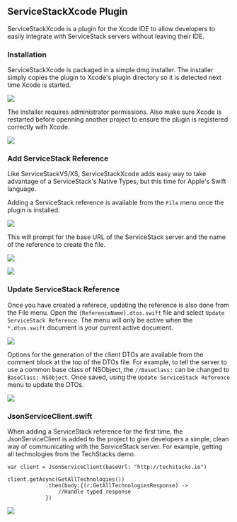 ## ServiceStackXcode Plugin
ServiceStackXcode is a plugin for the Xcode IDE to allow developers to easily integrate with ServiceStack servers without leaving their IDE.


### Installation
ServiceStackXcode is packaged in a simple dmg installer. The installer simply copies the plugin to Xcode's plugin directory so it is detected next time Xcode is started.

![](https://github.com/ServiceStack/Assets/raw/master/img/servicestackvs/ssxc-installer-01.png)

The installer requires administrator permissions. Also make sure Xcode is restarted before openning another project to ensure the plugin is registered correctly with Xcode.

![](https://github.com/ServiceStack/Assets/raw/master/img/servicestackvs/ssxc-installer-2.png)

### Add ServiceStack Reference

Like ServiceStackVS/XS, ServiceStackXcode adds easy way to take advantage of a ServiceStack's Native Types, but this time for Apple's Swift language.

Adding a ServiceStack reference is available from the `File` menu once the plugin is installed.

![](https://github.com/ServiceStack/Assets/raw/master/img/servicestackvs/ssxc-add-ref-1.png)

This will prompt for the base URL of the ServiceStack server and the name of the reference to create the file.

![](https://github.com/ServiceStack/Assets/raw/master/img/servicestackvs/ssxc-add-ref-dialog-1.png)

![](https://github.com/ServiceStack/Assets/raw/master/img/servicestackvs/ssxc-console-add-ref.gif)


### Update ServiceStack Reference
Once you have created a referece, updating the reference is also done from the File menu. Open the `{ReferenceName}.dtos.swift` file and select `Update ServiceStack Reference`. The menu will only be active when the `*.dtos.swift` document is your current active document.

![](https://github.com/ServiceStack/Assets/raw/master/img/servicestackvs/ssxc-dtos-3.png)

Options for the generation of the client DTOs are available from the comment block at the top of the DTOs file. For example, to tell the server to use a common base class of NSObject, the `//BaseClass:` can be changed to `BaseClass: NSObject`. Once saved, using the `Update ServiceStack Reference` menu to update the DTOs.

![](https://github.com/ServiceStack/Assets/raw/master/img/servicestackvs/ssxc-dtos-4a.png)

### JsonServiceClient.swift
When adding a ServiceStack reference for the first time, the JsonServiceClient is added to the project to give developers a simple, clean way of communicating with the ServiceStack server. For example, getting all technologies from the TechStacks demo.

```
var client = JsonServiceClient(baseUrl: "http://techstacks.io")

client.getAsync(GetAllTechnologies())
            .then(body:{(r:GetAllTechnologiesResponse) -> 
				//Handle typed response
            })
```

![](https://github.com/ServiceStack/Assets/raw/master/img/servicestackvs/ssxc-jsc-1.png)
